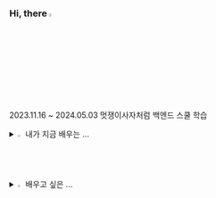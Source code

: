 ### Hi, there <img src="https://raw.githubusercontent.com/Tarikul-Islam-Anik/Animated-Fluent-Emojis/master/Emojis/Hand%20gestures/Hand%20with%20Fingers%20Splayed%20Light%20Skin%20Tone.png" alt="Eyes" width="4%" />

2023.11.16 ~ 2024.05.03 멋쟁이사자처럼 백엔드 스쿨 학습

<details>
<summary>
  <img src="https://raw.githubusercontent.com/Tarikul-Islam-Anik/Animated-Fluent-Emojis/master/Emojis/Hand%20gestures/Eyes.png" alt="Eyes" width="2%" /> 내가 지금 배우는 ... 
</summary>
   <br>

![c](https://img.shields.io/badge/C-00599C?style=for-the-badge&logo=c&logoColor=white)
</details>

<details>
<summary>
  <img src="https://raw.githubusercontent.com/Tarikul-Islam-Anik/Animated-Fluent-Emojis/master/Emojis/Travel%20and%20places/Fire.png" alt="Fire" width="2%" /> 배우고 싶은 ... 
</summary>
    <br>

![python](https://img.shields.io/badge/Python-14354C?style=for-the-badge&logo=python&logoColor=white)
</details>
<br>